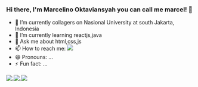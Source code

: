 ### Hi there, I'm Marcelino Oktaviansyah you can call me marcel! 👋

- 🔭 I’m currently collagers on Nasional University at south Jakarta, Indonesia
- 🌱 I’m currently learning reactjs,java
- 💬 Ask me about html,css,js
- 📫 How to reach me: [<img src="https://img.shields.io/badge/Instagram-E4405F?style=for-the-badge&logo=instagram&logoColor=white">](https://www.instagram.com/marcel.okta)
- 😄 Pronouns: ...
- ⚡ Fun fact: ...

<a href="https://github.com/marcelino230">
  <img align="center" src="https://github-readme-stats.vercel.app/api/top-langs/?username=marcelino230&theme=dark&hide_langs_below=1" />
<a href="https://github.com/marcelino230">
  <img align="center" img src="https://github-readme-stats.vercel.app/apiusername=marcelino230&&show_icons=true&title_color=ffffff&icon_color=bb2acf&text_color=daf7dc&bg_color=151515">
<a href="https://github.com/marcelino230">
 <img align="center"src="https://github-readme-streak-stats.herokuapp.com/?user=marcelino230&theme=tokyonight">
